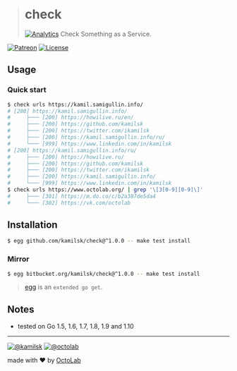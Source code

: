 > # check
> [![Analytics](https://ga-beacon.appspot.com/UA-109817251-19/check/readme?pixel)](https://github.com/kamilsk/check)
> Check Something as a Service.

[![Patreon](https://img.shields.io/badge/patreon-donate-orange.svg)](https://www.patreon.com/octolab)
[![License](https://img.shields.io/badge/license-MIT-blue.svg)](LICENSE)

## Usage

### Quick start

```bash
$ check urls https://kamil.samigullin.info/
# [200] https://kamil.samigullin.info/
#     ├─── [200] https://howilive.ru/en/
#     ├─── [200] https://github.com/kamilsk
#     ├─── [200] https://twitter.com/ikamilsk
#     ├─── [200] https://kamil.samigullin.info/ru/
#     └─── [999] https://www.linkedin.com/in/kamilsk
# [200] https://kamil.samigullin.info/ru/
#     ├─── [200] https://howilive.ru/
#     ├─── [200] https://github.com/kamilsk
#     ├─── [200] https://twitter.com/ikamilsk
#     ├─── [200] https://kamil.samigullin.info/
#     └─── [999] https://www.linkedin.com/in/kamilsk
$ check urls https://www.octolab.org/ | grep '\[3[0-9][0-9]\]'
#     ├─── [301] https://m.do.co/c/b2a387de5da4
#     └─── [302] https://vk.com/octolab
```

## Installation

```bash
$ egg github.com/kamilsk/check@^1.0.0 -- make test install
```

### Mirror

```bash
$ egg bitbucket.org/kamilsk/check@^1.0.0 -- make test install
```

> [egg](https://github.com/kamilsk/egg) is an `extended go get`.

## Notes

- tested on Go 1.5, 1.6, 1.7, 1.8, 1.9 and 1.10

---

[![@kamilsk](https://img.shields.io/badge/author-%40kamilsk-blue.svg)](https://twitter.com/ikamilsk)
[![@octolab](https://img.shields.io/badge/sponsor-%40octolab-blue.svg)](https://twitter.com/octolab_inc)

made with ❤️ by [OctoLab](https://www.octolab.org/)
